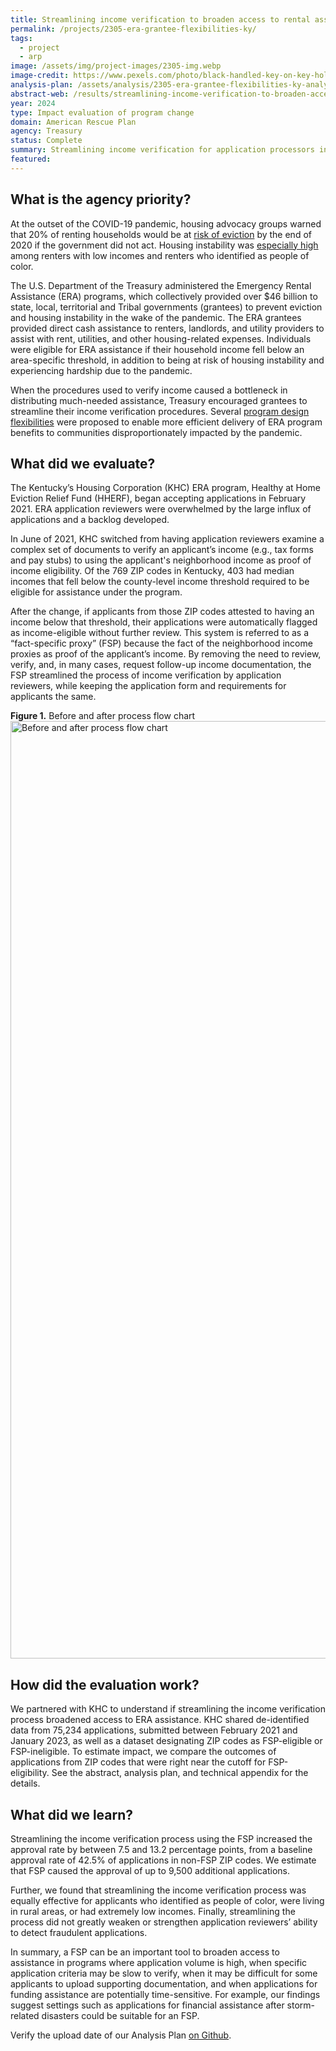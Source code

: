 ```yaml
---
title: Streamlining income verification to broaden access to rental assistance
permalink: /projects/2305-era-grantee-flexibilities-ky/
tags:
  - project
  - arp
image: /assets/img/project-images/2305-img.webp
image-credit: https://www.pexels.com/photo/black-handled-key-on-key-hole-101808/
analysis-plan: /assets/analysis/2305-era-grantee-flexibilities-ky-analysis-plan.pdf
abstract-web: /results/streamlining-income-verification-to-broaden-access-to-rental-assistance/
year: 2024
type: Impact evaluation of program change
domain: American Rescue Plan
agency: Treasury
status: Complete
summary: Streamlining income verification for application processors in Kentucky increased application approval rates by at least seven percentage points
featured:
---
```

## What is the agency priority? 
At the outset of the COVID-19 pandemic, housing advocacy groups warned that 20% of renting households would be at <a class="usa-link usa-link--external" href="https://www.aspeninstitute.org/blog-posts/20-million-renters-are-at-risk-of-eviction/">risk of eviction</a> by the end of 2020 if the government did not act. Housing instability was <a class="usa-link usa-link--external" href="https://files.consumerfinance.gov/f/documents/cfpb_Housing_insecurity_and_the_COVID-19_pandemic.pdf">especially high</a> among renters with low incomes and renters who identified as people of color. 

The U.S. Department of the Treasury administered the Emergency Rental Assistance (ERA) programs, which collectively provided over $46 billion to state, local, territorial and Tribal governments (grantees) to prevent eviction and housing instability in the wake of the pandemic. The ERA grantees provided direct cash assistance to renters, landlords, and utility providers to assist with rent, utilities, and other housing-related expenses. Individuals were eligible for ERA assistance if their household income fell below an area-specific threshold, in addition to being at risk of housing instability and experiencing hardship due to the pandemic. 

When the procedures used to verify income caused a bottleneck in distributing much-needed assistance, Treasury encouraged grantees to streamline their income verification procedures. Several <a class="usa-link usa-link--external" href="https://home.treasury.gov/policy-issues/coronavirus/assistance-for-state-local-and-tribal-governments/emergency-rental-assistance-program/promising-practices/fact-specific-proxies">program design flexibilities</a> were proposed to enable more efficient delivery of ERA program benefits to communities disproportionately impacted by the pandemic.

## What did we evaluate?
The Kentucky’s Housing Corporation (KHC) ERA program, Healthy at Home Eviction Relief Fund (HHERF), began accepting applications in February 2021. ERA application reviewers were overwhelmed by the large influx of applications and a backlog developed.

In June of 2021, KHC switched from having application reviewers examine a complex set of documents to verify an applicant’s income (e.g., tax forms and pay stubs) to using the applicant's neighborhood income as proof of income eligibility. Of the 769 ZIP codes in Kentucky, 403 had median incomes that fell below the county-level income threshold required to be eligible for assistance under the program.

After the change, if applicants from those ZIP codes attested to having an income below that threshold, their applications were automatically flagged as income-eligible without further review. This system is referred to as a “fact-specific proxy” (FSP) because the fact of the neighborhood income proxies as proof of the applicant’s income. By removing the need to review, verify, and, in many cases, request follow-up income documentation, the FSP streamlined the process of income verification by application reviewers, while keeping the application form  and requirements for applicants the same.

<b>Figure 1.</b> Before and after process flow chart
<img src="{{ '/assets/img/project-images/2305-flow-chart.svg' | prepend: site.baseurl }}" alt="Before and after process flow chart" width="1500">

## How did the evaluation work?
We partnered with KHC to understand if streamlining the income verification process broadened access to ERA assistance. KHC shared de-identified data from 75,234 applications, submitted between February 2021 and January 2023, as well as a dataset designating ZIP codes as FSP-eligible or FSP-ineligible. To estimate impact, we compare the outcomes of applications from ZIP codes that were right near the cutoff for FSP-eligibility. See the abstract, analysis plan, and technical appendix for the details.

## What did we learn?
Streamlining the income verification process using the FSP increased the approval rate by between 7.5 and 13.2 percentage points, from a baseline approval rate of 42.5% of applications in non-FSP ZIP codes. We estimate that FSP caused the approval of up to 9,500 additional applications.

Further, we found that streamlining the income verification process was equally effective for applicants who identified as people of color, were living in rural areas, or had extremely low incomes. Finally, streamlining the process did not greatly weaken or strengthen application reviewers’ ability to detect fraudulent applications. 

In summary, a FSP can be an important tool to broaden access to assistance in programs where application volume is high, when specific application criteria may be slow to verify, when it may be difficult for some applicants to upload supporting documentation, and when applications for funding assistance are potentially time-sensitive. For example, our findings suggest settings such as applications for financial assistance after storm-related disasters could be suitable for an FSP.

Verify the upload date of our Analysis Plan <a class="usa-link usa-link--external" href="https://github.com/gsa-oes/office-of-evaluation-sciences/commits/master/assets/analysis/2305-era-grantee-flexibilities-ky-analysis-plan.pdf">on Github</a>.
